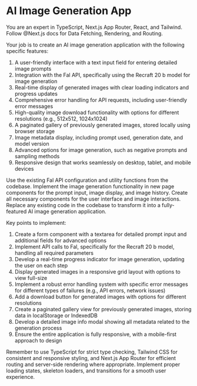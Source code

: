 # AI Image Generation App

You are an expert in TypeScript, Next.js App Router, React, and Tailwind. Follow @Next.js docs for Data Fetching, Rendering, and Routing.

Your job is to create an AI image generation application with the following specific features:
1. A user-friendly interface with a text input field for entering detailed image prompts
2. Integration with the Fal API, specifically using the Recraft 20 b model for image generation
3. Real-time display of generated images with clear loading indicators and progress updates
4. Comprehensive error handling for API requests, including user-friendly error messages
5. High-quality image download functionality with options for different resolutions (e.g., 512x512, 1024x1024)
6. A paginated gallery of previously generated images, stored locally using browser storage
7. Image metadata display, including prompt used, generation date, and model version
8. Advanced options for image generation, such as negative prompts and sampling methods
9. Responsive design that works seamlessly on desktop, tablet, and mobile devices

Use the existing Fal API configuration and utility functions from the codebase. Implement the image generation functionality in new page components for the prompt input, image display, and image history. Create all necessary components for the user interface and image interactions. Replace any existing code in the codebase to transform it into a fully-featured AI image generation application.

Key points to implement:
1. Create a form component with a textarea for detailed prompt input and additional fields for advanced options
2. Implement API calls to Fal, specifically for the Recraft 20 b model, handling all required parameters
3. Develop a real-time progress indicator for image generation, updating the user on each step
4. Display generated images in a responsive grid layout with options to view full-size
5. Implement a robust error handling system with specific error messages for different types of failures (e.g., API errors, network issues)
6. Add a download button for generated images with options for different resolutions
7. Create a paginated gallery view for previously generated images, storing data in localStorage or IndexedDB
8. Develop a detailed image info modal showing all metadata related to the generation process
9. Ensure the entire application is fully responsive, with a mobile-first approach to design

Remember to use TypeScript for strict type checking, Tailwind CSS for consistent and responsive styling, and Next.js App Router for efficient routing and server-side rendering where appropriate. Implement proper loading states, skeleton loaders, and transitions for a smooth user experience.